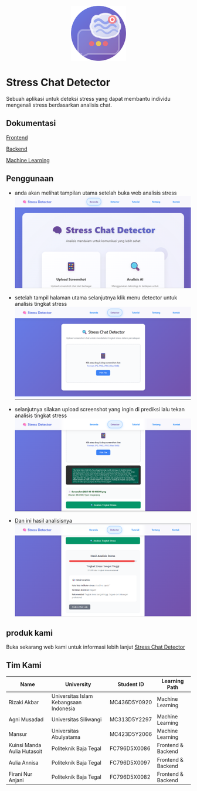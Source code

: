 <p align="center">
    <img src="/img/logo_hd_whitebg.png" alt="Criby Logo" height="150">
</p>

# Stress Chat Detector
Sebuah aplikasi untuk deteksi stress yang dapat membantu individu mengenali stress berdasarkan analisis chat.

## Dokumentasi
[Frontend](https://github.com/capstone-project-analisis-sentiment/deteksi-stress-dengan-analisis-chat-dan-sentiment/tree/main/Frontend)

[Backend](https://github.com/capstone-project-analisis-sentiment/deteksi-stress-dengan-analisis-chat-dan-sentiment/tree/main/Backend)

[Machine Learning](https://github.com/capstone-project-analisis-sentiment/deteksi-stress-dengan-analisis-chat-dan-sentiment/tree/main/Machine-Learning)


## Penggunaan
- anda akan melihat tampilan utama setelah buka web analisis stress<br>
![Landing Page](/img/utama.png)

- setelah tampil halaman utama selanjutnya klik menu detector untuk analisis tingkat stress <br>
![Login Page](/img/detector.png)

- selanjutnya silakan upload screenshot yang ingin di prediksi lalu tekan analisis tingkat stress<br>
![Analisis Now!](/img/prediksi.png)

- Dan ini hasil analisisnya <br>
![Result](img/hasil.png)

## produk kami
Buka sekarang web kami untuk informasi lebih lanjut [Stress Chat Detector](https://stress-chat-detector.vercel.app/) <br>

## Tim Kami
| Name              | University                             | Student ID    | Learning Path      |
|-------------------|----------------------------------------|---------------|--------------------|
| Rizaki Akbar      | Universitas Islam Kebangsaan Indonesia | MC436D5Y0920  | Machine Learning   |
| Agni Musadad      | Universitas Siliwangi                  | MC313D5Y2297  | Machine Learning   |
| Mansur            | Universitas Abulyatama                 | MC423D5Y2006  | Machine Learning   |
| Kuinsi Manda Aulia Hutasoit  | Politeknik Baja Tegal       | FC796D5X0086  | Frontend & Backend |
| Aulia Annisa      | Politeknik Baja Tegal                  | FC796D5X0097  | Frontend & Backend |
| Firani Nur Anjani | Politeknik Baja Tegal                  | FC796D5X0082  | Frontend & Backend |
